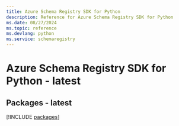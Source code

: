 ```yaml
---
title: Azure Schema Registry SDK for Python
description: Reference for Azure Schema Registry SDK for Python
ms.date: 08/27/2024
ms.topic: reference
ms.devlang: python
ms.service: schemaregistry
---
```

# Azure Schema Registry SDK for Python - latest
## Packages - latest
[!INCLUDE [packages](schema-registry-index.md)]